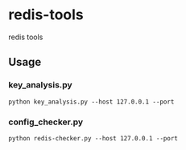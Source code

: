 # redis-tools
redis tools

## Usage
### key_analysis.py
```python key_analysis.py --host 127.0.0.1 --port```

### config_checker.py
```python redis-checker.py --host 127.0.0.1 --port```
